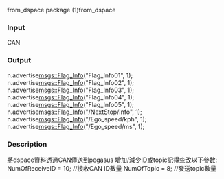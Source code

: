 from_dspace package
(1)from_dspace

### Input
CAN

### Output
n.advertise<msgs::Flag_Info>("Flag_Info01", 1);
n.advertise<msgs::Flag_Info>("Flag_Info02", 1);
n.advertise<msgs::Flag_Info>("Flag_Info03", 1);
n.advertise<msgs::Flag_Info>("Flag_Info04", 1);
n.advertise<msgs::Flag_Info>("Flag_Info05", 1);
n.advertise<msgs::Flag_Info>("/NextStop/Info", 1);
n.advertise<msgs::Flag_Info>("/Ego_speed/kph", 1);
n.advertise<msgs::Flag_Info>("/Ego_speed/ms", 1);

### Description
將dspace資料透過CAN傳送到pegasus
增加/減少ID或topic記得些改以下參數:
NumOfReceiveID = 10;	//接收CAN ID數量
NumOfTopic = 8;		//發送topic數量

